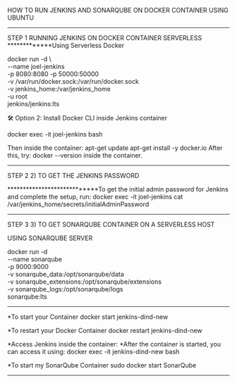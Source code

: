 HOW TO RUN JENKINS AND SONARQUBE ON DOCKER CONTAINER USING UBUNTU
*****************************************************************************************************************************
STEP 1
RUNNING JENKINS ON DOCKER CONTAINER SERVERLESS
 *************Using Serverless Docker 

docker run -d \                 
--name joel-jenkins \
-p 8080:8080 -p 50000:50000 \
-v /var/run/docker.sock:/var/run/docker.sock \
-v jenkins_home:/var/jenkins_home \
-u root \
jenkins/jenkins:lts


🛠️ Option 2: Install Docker CLI inside Jenkins container

docker exec -it joel-jenkins bash

Then inside the container:
apt-get update
apt-get install -y docker.io
After this, try: docker --version inside the container. 

*********************************************************************************************************************************

  STEP 2
 2) TO GET THE JENKINS PASSWORD 

 ****************************To get the initial admin password for Jenkins and complete the setup, run:
docker exec -it joel-jenkins cat /var/jenkins_home/secrets/initialAdminPassword

*******************************************************************************************************************************

STEP 3
3) TO GET SONARQUBE CONTAINER ON A SERVERLESS HOST

USING SONARQUBE SERVER

docker run -d \
--name sonarqube \
-p 9000:9000 \
-v sonarqube_data:/opt/sonarqube/data \
-v sonarqube_extensions:/opt/sonarqube/extensions \
-v sonarqube_logs:/opt/sonarqube/logs \
sonarqube:lts

*****************************************************************************************************************************************

*To start your Container
docker start jenkins-dind-new

*To restart your Docker Container
docker restart jenkins-dind-new


*Access Jenkins inside the container:
*After the container is started, you can access it using:
docker exec -it jenkins-dind-new bash


*To start my SonarQube Container 
sudo docker start SonarQube

*************************************************************************************************************************************************